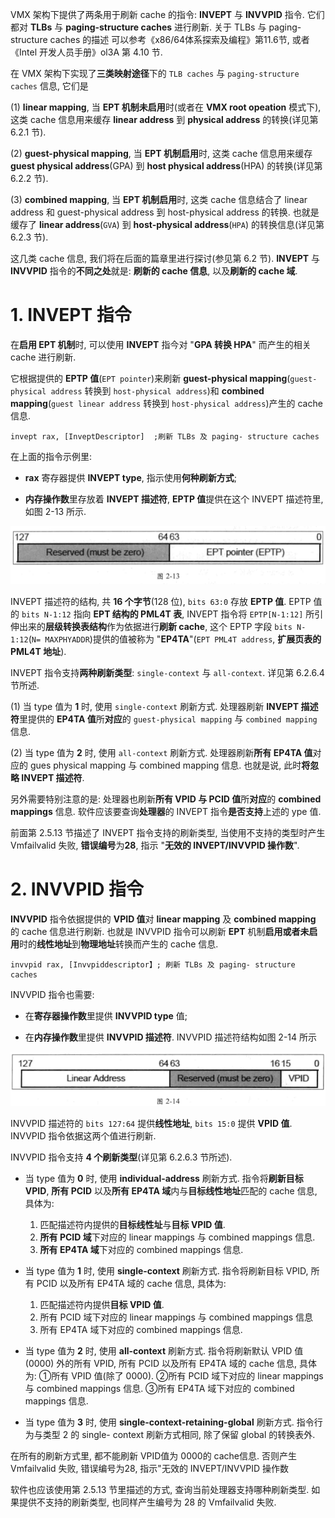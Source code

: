 
VMX 架构下提供了两条用于刷新 cache 的指令: **INVEPT** 与 **INVVPID** 指令. 它们都对 **TLBs** 与 **paging-structure caches** 进行刷新. 关于 TLBs 与 paging-structure caches 的描述 可以参考《x86/64体系探索及编程》第11.6节, 或者《Intel 开发人员手册》ol3A 第 4.10 节.

在 VMX 架构下实现了**三类映射途径**下的 `TLB caches` 与 `paging-structure caches` 信息, 它们是

(1) **linear mapping**, 当 **EPT 机制未启用**时(或者在 **VMX root opeation** 模式下), 这类 cache 信息用来缓存 **linear address** 到 **physical address** 的转换(详见第 6.2.1 节).

(2) **guest-physical mapping**, 当 **EPT 机制启用**时, 这类 cache 信息用来缓存 **guest physical address**(GPA) 到 **host physical address**(HPA) 的转换(详见第 6.2.2 节).

(3) **combined mapping**, 当 **EPT 机制启用**时, 这类 cache 信息结合了 linear address 和 guest-physical address 到 host-physical address 的转换. 也就是缓存了 **linear address**(`GVA`) 到 **host-physical address**(`HPA`) 的转换信息(详见第 6.2.3 节).

这几类 cache 信息, 我们将在后面的篇章里进行探讨(参见第 6.2 节). **INVEPT** 与  **INVVPID** 指令的**不同之处**就是: **刷新的 cache 信息**, 以及**刷新的 cache 域**.

# 1. INVEPT 指令

在**启用 EPT 机制**时, 可以使用 **INVEPT** 指今对 "**GPA 转换 HPA**" 而产生的相关 cache 进行刷新.

它根据提供的 **EPTP 值**(`EPT pointer`)来刷新 **guest-physical mapping**(`guest-physical address` 转换到 `host-physical address`)和 **combined mapping**(`guest linear address` 转换到 `host-physical address`)产生的 cache 信息.

```
invept rax, [InveptDescriptor]  ;刷新 TLBs 及 paging- structure caches
```

在上面的指令示例里:

* **rax** 寄存器提供 **INVEPT type**, 指示使用**何种刷新方式**;

* **内存操作数**里存放着 **INVEPT 描述符**, **EPTP 值**提供在这个 INVEPT 描述符里, 如图 2-13 所示.

![2021-04-07-14-30-03.png](./images/2021-04-07-14-30-03.png)

INVEPT 描述符的结构, 共 **16 个字节**(128 位), `bits 63:0` 存放 **EPTP 值**. EPTP 值的 `bits N-1:12` 指向 **EPT 结构的 PML4T 表**, INVEPT 指令将 `EPTP[N-1:12]` 所引伸出来的**层级转换表结构**作为依据进行**刷新 cache**, 这个 EPTP 字段 `bits N-1:12`(`N= MAXPHYADDR`)提供的值被称为 "**EP4TA**"(`EPT PML4T address`, **扩展页表的 PML4T 地址**).

INVEPT 指令支持**两种刷新类型**: `single-context` 与 `all-context`. 详见第 6.2.6.4 节所述.

(1) 当 type 值为 **1** 时, 使用 `single-context` 刷新方式. 处理器刷新 **INVEPT 描述符**里提供的 **EP4TA 值**所**对应**的 `guest-physical mapping` 与 `combined mapping` 信息.

(2) 当 type 值为 **2** 时, 使用 `all-context` 刷新方式. 处理器刷新**所有 EP4TA 值**对应的 gues physical mapping 与 combined mapping 信息. 也就是说, 此时**将忽略 INVEPT 描述符**.

另外需要特别注意的是: 处理器也刷新**所有 VPID 与 PCID 值**所**对应**的 **combined mappings** 信息. 软件应该要查询**处理器**的 INVEPT 指令**是否支持**上述的 ype 值.

前面第 2.5.13 节描述了 INVEPT 指令支持的刷新类型, 当使用不支持的类型时产生  Vmfailvalid 失败, **错误编号**为**28**, 指示 "**无效的 INVEPT/INVVPID 操作数**".

# 2. INVVPID 指令

**INVVPID** 指令依据提供的 **VPID 值**对 **linear mapping** 及 **combined mapping** 的 cache 信息进行刷新. 也就是 INVVPID 指令可以刷新 **EPT** 机制**启用或者未启用**时的**线性地址**到**物理地址**转换而产生的 cache 信息.

```
invvpid rax, [Invvpiddescriptor】; 刷新 TLBs 及 paging- structure caches
```

INVVPID 指令也需要:

* 在**寄存器操作数**里提供 **INVVPID type** 值;

* 在**内存操作数**里提供 **INVVPID 描述符**. INVVPID 描述符结构如图 2-14 所示

![2021-04-07-14-31-52.png](./images/2021-04-07-14-31-52.png)

INVVPID 描述符的 `bits 127:64` 提供**线性地址**, `bits 15:0` 提供 **VPID 值**. INVVPID 指令依据这两个值进行刷新.

INVVPID 指令支持 **4 个刷新类型**(详见第 6.2.6.3 节所述).

* 当 type 值为 **0** 时, 使用 **individual-address** 刷新方式. 指令将**刷新目标 VPID**, **所有 PCID** 以及**所有 EP4TA 域**内与**目标线性地址**匹配的 cache 信息, 具体为:
  1. 匹配描述符内提供的**目标线性址**与**目标 VPID 值**.
  2. **所有 PCID 域**下对应的 linear mappings 与 combined mappings 信息.
  3. **所有 EP4TA 域**下对应的 combined mappings 信息.

* 当 type 值为 **1** 时, 使用 **single-context** 刷新方式. 指令将刷新目标 VPID, 所有 PCID 以及所有 EP4TA 域的 cache 信息, 具体为:
  1. 匹配描述符内提供**目标 VPID 值**.
  2. 所有 PCID 域下对应的 linear mappings 与 combined mappings 信息
  3. 所有 EP4TA 域下对应的 combined mappings 信息.

* 当 type 值为 **2** 时, 使用 **all-context** 刷新方式. 指令将刷新默认 VPID 值(0000) 外的所有 VPID, 所有 PCID 以及所有 EP4TA 域的 cache 信息, 具体为: ①所有 VPID 值(除了 0000). ②所有 PCID 域下对应的 linear mappings 与 combined mappings 信息. ③所有 EP4TA 域下对应的 combined mappings 信息. 

* 当 type 值为 **3** 时, 使用 **single-context-retaining-global** 刷新方式. 指令行为与类型 2 的 single- context 刷新方式相同, 除了保留 global 的转换表外.

在所有的刷新方式里, 都不能刷新 VPID值为 0000的 cache信息. 否则产生  Vmfailvalid 失败, 错误编号为28, 指示"无效的 INVEPT/INVVPID 操作数

软件也应该使用第 2.5.13 节里描述的方式, 查询当前处理器支持哪种刷新类型. 如果提供不支持的刷新类型, 也同样产生编号为 28 的 Vmfailvalid 失败.

